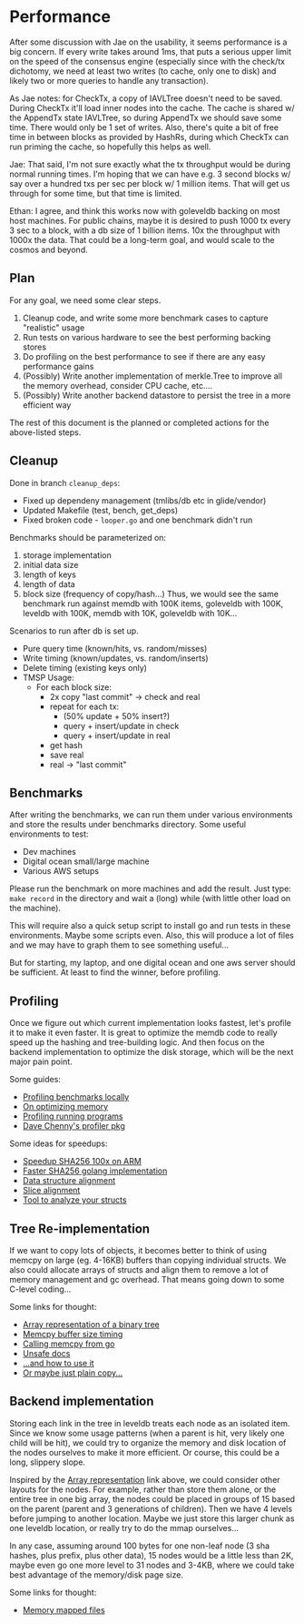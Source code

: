 # Performance

After some discussion with Jae on the usability, it seems performance is a big concern.  If every write takes around 1ms, that puts a serious upper limit on the speed of the consensus engine (especially since with the check/tx dichotomy, we need at least two writes (to cache, only one to disk) and likely two or more queries to handle any transaction).

As Jae notes: for CheckTx, a copy of IAVLTree doesn't need to be saved. During CheckTx it'll load inner nodes into the cache. The cache is shared w/ the AppendTx state IAVLTree, so during AppendTx we should save some time. There would only be 1 set of writes. Also, there's quite a bit of free time in between blocks as provided by HashRs, during which CheckTx can run priming the cache, so hopefully this helps as well.

Jae: That said, I'm not sure exactly what the tx throughput would be during normal running times. I'm hoping that we can have e.g. 3 second blocks w/ say over a hundred txs per sec per block w/ 1 million items. That will get us through for some time, but that time is limited.

Ethan: I agree, and think this works now with goleveldb backing on most host machines.  For public chains, maybe it is desired to push 1000 tx every 3 sec to a block, with a db size of 1 billion items.  10x the throughput with 1000x the data.  That could be a long-term goal, and would scale to the cosmos and beyond.

## Plan

For any goal, we need some clear steps.

1) Cleanup code, and write some more benchmark cases to capture "realistic" usage
2) Run tests on various hardware to see the best performing backing stores
3) Do profiling on the best performance to see if there are any easy performance gains
4) (Possibly) Write another implementation of merkle.Tree to improve all the memory overhead, consider CPU cache, etc....
5) (Possibly) Write another backend datastore to persist the tree in a more efficient way

The rest of this document is the planned or completed actions for the above-listed steps.

## Cleanup

Done in branch `cleanup_deps`:
  * Fixed up dependeny management (tmlibs/db etc in glide/vendor)
  * Updated Makefile (test, bench, get_deps)
  * Fixed broken code - `looper.go` and one benchmark didn't run

Benchmarks should be parameterized on:
  1) storage implementation
  2) initial data size
  3) length of keys
  4) length of data
  5) block size (frequency of copy/hash...)
Thus, we would see the same benchmark run against memdb with 100K items, goleveldb with 100K, leveldb with 100K, memdb with 10K, goleveldb with 10K...

Scenarios to run after db is set up.
  * Pure query time (known/hits, vs. random/misses)
  * Write timing (known/updates, vs. random/inserts)
  * Delete timing (existing keys only)
  * TMSP Usage:
    * For each block size:
      * 2x copy "last commit" -> check and real
      * repeat for each tx:
        * (50% update + 50% insert?)
        * query + insert/update in check
        * query + insert/update in real
      * get hash
      * save real
      * real -> "last commit"


## Benchmarks

After writing the benchmarks, we can run them under various environments and store the results under benchmarks directory.  Some useful environments to test:

  * Dev machines
  * Digital ocean small/large machine
  * Various AWS setups

Please run the benchmark on more machines and add the result.  Just type: `make record` in the directory and wait a (long) while (with little other load on the machine).

This will require also a quick setup script to install go and run tests in these environments.  Maybe some scripts even. Also, this will produce a lot of files and we may have to graph them to see something useful...

But for starting, my laptop, and one digital ocean and one aws server should be sufficient. At least to find the winner, before profiling.


## Profiling

Once we figure out which current implementation looks fastest, let's profile it to make it even faster.  It is great to optimize the memdb code to really speed up the hashing and tree-building logic.  And then focus on the backend implementation to optimize the disk storage, which will be the next major pain point.

Some guides:

  * [Profiling benchmarks locally](https://medium.com/@hackintoshrao/daily-code-optimization-using-benchmarks-and-profiling-in-golang-gophercon-india-2016-talk-874c8b4dc3c5#.jmnd8w2qr)
  * [On optimizing memory](https://signalfx.com/blog/a-pattern-for-optimizing-go-2/)
  * [Profiling running programs](http://blog.ralch.com/tutorial/golang-performance-and-memory-analysis/)
  * [Dave Chenny's profiler pkg](https://github.com/pkg/profile)

Some ideas for speedups:

  * [Speedup SHA256 100x on ARM](https://blog.minio.io/accelerating-sha256-by-100x-in-golang-on-arm-1517225f5ff4#.pybt7bb3w)
  * [Faster SHA256 golang implementation](https://github.com/minio/sha256-simd)
  * [Data structure alignment](http://stackoverflow.com/questions/39063530/optimising-datastructure-word-alignment-padding-in-golang)
  * [Slice alignment](http://blog.chewxy.com/2016/07/25/on-the-memory-alignment-of-go-slice-values/)
  * [Tool to analyze your structs](https://github.com/dominikh/go-structlayout)

## Tree Re-implementation

If we want to copy lots of objects, it becomes better to think of using memcpy on large (eg. 4-16KB) buffers than copying individual structs.  We also could allocate arrays of structs and align them to remove a lot of memory management and gc overhead. That means going down to some C-level coding...

Some links for thought:

  * [Array representation of a binary tree](http://www.cse.hut.fi/en/research/SVG/TRAKLA2/tutorials/heap_tutorial/taulukkona.html)
  * [Memcpy buffer size timing](http://stackoverflow.com/questions/21038965/why-does-the-speed-of-memcpy-drop-dramatically-every-4kb)
  * [Calling memcpy from go](https://github.com/jsgilmore/shm/blob/master/memcpy.go)
  * [Unsafe docs](https://godoc.org/unsafe)
  * [...and how to use it](https://copyninja.info/blog/workaround-gotypesystems.html)
  * [Or maybe just plain copy...](https://godoc.org/builtin#copy)

## Backend implementation

Storing each link in the tree in leveldb treats each node as an isolated item.  Since we know some usage patterns (when a parent is hit, very likely one child will be hit), we could try to organize the memory and disk location of the nodes ourselves to make it more efficient.  Or course, this could be a long, slippery slope.

Inspired by the [Array representation](http://www.cse.hut.fi/en/research/SVG/TRAKLA2/tutorials/heap_tutorial/taulukkona.html) link above, we could consider other layouts for the nodes. For example, rather than store them alone, or the entire tree in one big array, the nodes could be placed in groups of 15 based on the parent (parent and 3 generations of children).  Then we have 4 levels before jumping to another location.  Maybe we just store this larger chunk as one leveldb location, or really try to do the mmap ourselves...

In any case, assuming around 100 bytes for one non-leaf node (3 sha hashes, plus prefix, plus other data), 15 nodes would be a little less than 2K, maybe even go one more level to 31 nodes and 3-4KB, where we could take best advantage of the memory/disk page size.

Some links for thought:

  * [Memory mapped files](https://github.com/edsrzf/mmap-go)
